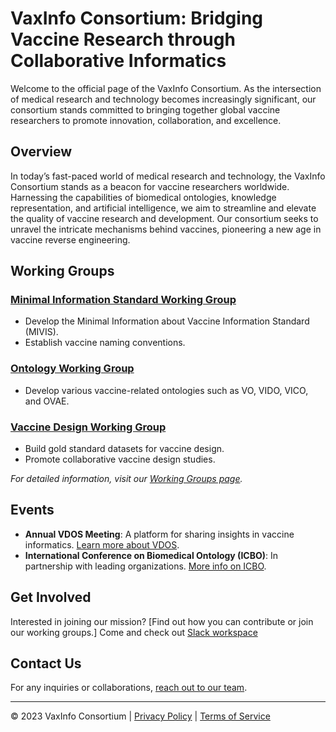 # VaxInfo Consortium: Bridging Vaccine Research through Collaborative Informatics

Welcome to the official page of the VaxInfo Consortium. As the intersection of medical research and technology becomes increasingly significant, our consortium stands committed to bringing together global vaccine researchers to promote innovation, collaboration, and excellence.

## Overview

In today’s fast-paced world of medical research and technology, the VaxInfo Consortium stands as a beacon for vaccine researchers worldwide. Harnessing the capabilities of biomedical ontologies, knowledge representation, and artificial intelligence, we aim to streamline and elevate the quality of vaccine research and development. Our consortium seeks to unravel the intricate mechanisms behind vaccines, pioneering a new age in vaccine reverse engineering.

## Working Groups

### [Minimal Information Standard Working Group](./miswg)
- Develop the Minimal Information about Vaccine Information Standard (MIVIS).
- Establish vaccine naming conventions.

### [Ontology Working Group](./ontologywg)
- Develop various vaccine-related ontologies such as VO, VIDO, VICO, and OVAE.

### [Vaccine Design Working Group](./vdwg)
- Build gold standard datasets for vaccine design.
- Promote collaborative vaccine design studies.

_For detailed information, visit our [Working Groups page](./working-groups)._

## Events

- **Annual VDOS Meeting**: A platform for sharing insights in vaccine informatics. [Learn more about VDOS](https://vdos-workshop.github.io/vdos2023/).
- **International Conference on Biomedical Ontology (ICBO)**: In partnership with leading organizations. [More info on ICBO](https://icbo-conference.github.io/icbo2023/).

## Get Involved

Interested in joining our mission? [Find out how you can contribute or join our working groups.] Come and check out [Slack workspace](https://join.slack.com/t/vaccineinformatics/shared_invite/zt-25o3oscut-~CIFdAyQyD9aFf6PUH0MMg)

## Contact Us

For any inquiries or collaborations, [reach out to our team](./contact).

---
© 2023 VaxInfo Consortium | [Privacy Policy](./index) | [Terms of Service](./index)

